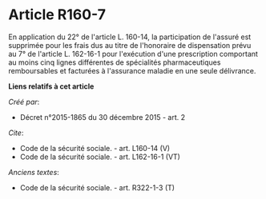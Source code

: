 # Article R160-7

En application du 22° de l'article L. 160-14, la participation de l'assuré est supprimée pour les frais dus au titre de
l'honoraire de dispensation prévu au 7° de l'article L. 162-16-1 pour l'exécution d'une prescription comportant au moins cinq
lignes différentes de spécialités pharmaceutiques remboursables et facturées à l'assurance maladie en une seule délivrance.

**Liens relatifs à cet article**

_Créé par_:

  - Décret n°2015-1865 du 30 décembre 2015 - art. 2

_Cite_:

  - Code de la sécurité sociale. - art. L160-14 (V)
  - Code de la sécurité sociale. - art. L162-16-1 (VT)

_Anciens textes_:

  - Code de la sécurité sociale. - art. R322-1-3 (T)
